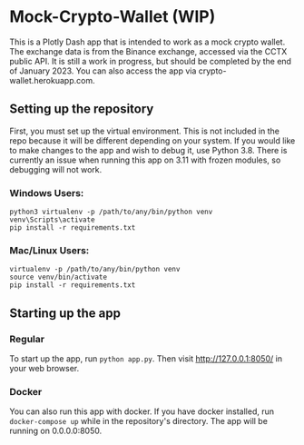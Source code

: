 # Mock-Crypto-Wallet (WIP)
This is a Plotly Dash app that is intended to work as a mock crypto wallet. The exchange data is from the Binance exchange, accessed via the CCTX public API. It is still a work in progress, but should be completed by the end of January 2023. You can also access the app via crypto-wallet.herokuapp.com.

## Setting up the repository
First, you must set up the virtual environment. This is not included in the repo because it will be different depending on your system. If you would like to make changes to the app and wish to debug it, use Python 3.8. There is currently an issue when running this app on 3.11 with frozen modules, so debugging will not work.

### Windows Users:
```
python3 virtualenv -p /path/to/any/bin/python venv
venv\Scripts\activate
pip install -r requirements.txt
```

### Mac/Linux Users:
```
virtualenv -p /path/to/any/bin/python venv
source venv/bin/activate
pip install -r requirements.txt
```

## Starting up the app

### Regular
To start up the app, run `python app.py`. Then visit http://127.0.0.1:8050/ in your web browser.

### Docker
You can also run this app with docker. If you have docker installed, run `docker-compose up` while in the repository's directory. The app will be running on 0.0.0.0:8050.
